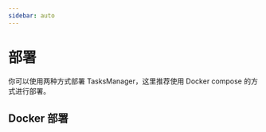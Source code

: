 ```yaml
---
sidebar: auto
---
```


# 部署

你可以使用两种方式部署 TasksManager，这里推荐使用 Docker compose 的方式进行部署。

## Docker 部署

